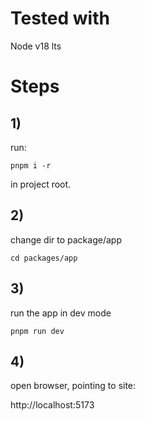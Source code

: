 # Tested with

Node v18 lts

# Steps

## 1)

run:

```
pnpm i -r
```

in project root.

## 2)

change dir to package/app

```
cd packages/app
``` 

## 3)

run the app in dev mode

```
pnpm run dev
```

## 4)

open browser, pointing to site:

http://localhost:5173